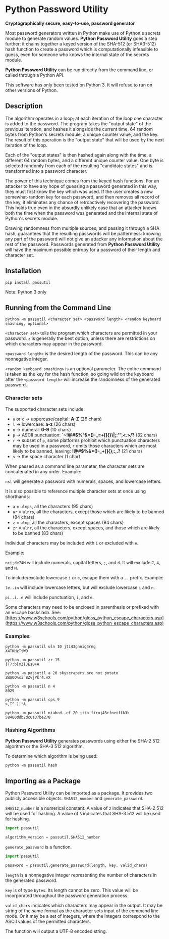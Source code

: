 # Python Password Utility

**Cryptographically secure, easy-to-use, password generator**

Most password generators written in Python make use of Python's
secrets module to generate random values.
**Python Password Utility** goes a step further: it chains together
a keyed version of the SHA-512 (or SHA3-512) hash function
to create a password which is computationally infeasible to guess, even for someone
who knows the internal state of the secrets module.

**Python Password Utility** can be run directly from the command line,
or called through a Python API.

This software has only been tested on Python 3.
It will refuse to run on other versions of Python.

## Description

The algorithm operates in a loop; at each iteration of the loop one character
is added to the password. The program takes the "output state" of the previous iteration,
and hashes it alongside the current time, 64 random bytes from Python's secrets module,
a unique counter value, and the key. The result of this operation is the "output state"
that will be used by the next iteration of the loop.

Each of the "output states" is then hashed again along with the time, a different 64 random bytes,
and a different unique counter value. One byte is selected randomly
from each of the resulting "candidate states"
and is transformed into a password character.

The power of this technique comes from the keyed hash functions. For an attacker to have any hope
of guessing a password generated in this way, they must first know the key which was used.
If the user creates a new somewhat-random key for each password, and then removes all record of the key,
it eliminates any chance of retroactively recovering the password.
This holds true even in the absurdly unlikely case that an attacker knows both the time when the
password was generated and the internal state of Python's secrets module.

Drawing randomness from multiple sources, and passing it through a SHA hash,
guarantees that the resulting passwords will be patternless: knowing any part
of the password will not give an attacker any information about the rest of the password.
Passwords generated from **Python Password Utility** will have the maximum possible
entropy for a password of their length and character set.

## Installation

```
pip install passutil
```

Note: Python 3 only

## Running from the Command Line

```
python -m passutil <character set> <password length> <random keyboard smashing, optional>
```

`<character set>` tells the program which characters are permitted in your password.
`z` is generally the best option, unless there are restrictions on which
characters may appear in the password.

`<password length>` is the desired length of the password. This can be any nonnegative integer.

`<random keyboard smashing>` is an optional parameter. The entire command is taken as the key
for the hash function, so going wild on the keyboard after the `<password length>` will
increase the randomness of the generated password.

### Character sets

The supported character sets include:
- `u` or `c`  -> uppercase/capital: **A-Z** (26 chars)
- `l` -> lowercase: **a-z** (26 chars)
- `n` -> numeral: **0-9** (10 chars)
- `p` -> ASCII punctuation: **\`~\!@\#$%^&\*\(\)\-\_=\+\[\]\{\}\\|;:'",<\.>/?** (32 chars)
- `r` -> subset of `p`, some platforms prohibit which punctuation
characters may be used in a password, `r` omits those characters
which are most likely to be banned, leaving: **\!@\#$%&\*\(\)\-\_\+\[\]\{\};:,\.?** (21 chars)
- `s` -> the space character (1 char)

When passed as a command line parameter, the character sets
are concatenated in any order. Example:

`nsl` will generate a password with numerals, spaces, and lowercase letters.

It is also possible to reference multiple character sets at once using shorthands:
- `a` = `ulnps`, all the characters (95 chars)
- `ar` = `ulnrs`, all the characters, except those which are likely to be banned (84 chars)
- `z` = `ulnp`, all the characters, except spaces (94 chars)
- `zr` = `ulnr`, all the characters, except spaces, and those which are likely to be banned (83 chars)

Individual characters may be included with `i` or excluded with `e`.

Example:

`nci;de74M` will include numerals, capital letters, `;`, and `d`. It will exclude `7`, `4`, and `M`.

To include/exclude lowercase `i` or `e`, escape them with a `..` prefix. Example:

`le..in` will include lowercase letters, but will exclude lowercase `i` and `n`.

`pi..i..e` will include punctuation, `i`, and `e`.

Some characters may need to be enclosed in parenthesis or prefixed with an escape backslash.
See: [https://www.w3schools.com/python/gloss_python_escape_characters.asp](https://www.w3schools.com/python/gloss_python_escape_characters.asp)

### Examples

```
python -m passutil uln 10 jti43gnnig4rng
X4TKHzTtWD
```

```
python -m passutil zr 15
{T7:b[mZ}JEs0+A
```

```
python -m passutil a 20 skyscrapers are not potato
ZW$OO%si`8ZvjPk'4.vX
```

```
python -m passutil n 4
8929
```

```
python -m passutil cps 9
>,T^ )|"A
```

```
python -m passutil niabcd..ef 20 jito firoj43rfneiffk3k
58480ddb2dc6a37be278
```

### Hashing Algorithms

**Python Password Utility** generates passwords using either
the SHA-2 512 algorithm or the SHA-3 512 algorithm.

To determine which algorithm is being used:
```
python -m passutil hash
```

## Importing as a Package

Python Password Utility can be imported as a package.
It provides two publicly accessible objects.
`SHA512_number` and `generate_password`.

`SHA512_number` is a numerical constant.
A value of `2` indicates that SHA-2 512 will be used for hashing.
A value of `3` indicates that SHA-3 512 will be used for hashing.

```python
import passutil

algorithm_version = passutil.SHA512_number
```

`generate_password` is a function.

```python
import passutil

password = passutil.generate_password(length, key, valid_chars)
```

`length` is a nonnegative integer representing the number of characters in the generated password.

`key` is of type `bytes`. Its length cannot be zero. This value will be incorporated
throughout the password generation process.

`valid_chars` indicates which characters may appear in the output. It may be string of the same
format as the character sets input of the command line mode. Or it may be a set of integers,
where the integers correspond to the ASCII values of the permitted characters.

The function will output a UTF-8 encoded string.